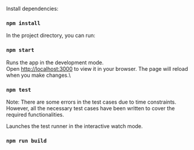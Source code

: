 
Install dependencies:
### `npm install`

In the project directory, you can run:

### `npm start`

Runs the app in the development mode.\
Open [http://localhost:3000](http://localhost:3000) to view it in your browser.
The page will reload when you make changes.\

### `npm test`
Note: There are some errors in the test cases due to time constraints. However, all the necessary test cases have been written to cover the required functionalities.


Launches the test runner in the interactive watch mode.
### `npm run build`